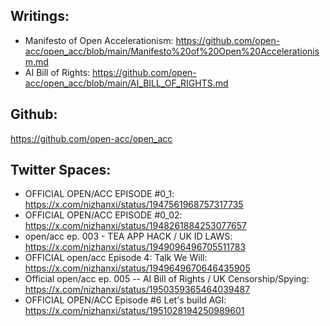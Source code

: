 ## Writings:

- Manifesto of Open Accelerationism: https://github.com/open-acc/open_acc/blob/main/Manifesto%20of%20Open%20Accelerationism.md
- AI Bill of Rights: https://github.com/open-acc/open_acc/blob/main/AI_BILL_OF_RIGHTS.md

## Github:
https://github.com/open-acc/open_acc

## Twitter Spaces:

- OFFICIAL OPEN/ACC EPISODE #0_1: https://x.com/nizhanxi/status/1947561968757317735
- OFFICIAL OPEN/ACC EPISODE #0_02: https://x.com/nizhanxi/status/1948261884253077657
- open/acc ep. 003 - TEA APP HACK / UK ID LAWS: https://x.com/nizhanxi/status/1949096496705511783
- OFFICIAL open/acc Episode 4: Talk We Will: https://x.com/nizhanxi/status/1949649670646435905
- Official open/acc ep. 005 -- AI Bill of Rights / UK Censorship/Spying: https://x.com/nizhanxi/status/1950359365464039487
- OFFICIAL OPEN/ACC Episode #6 Let's build AGI: https://x.com/nizhanxi/status/1951028194250989601
